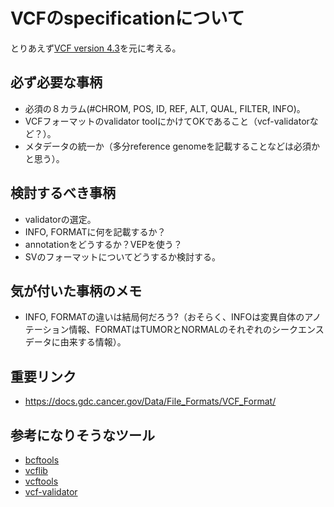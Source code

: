 # VCFのspecificationについて

とりあえず[VCF version 4.3](https://samtools.github.io/hts-specs/VCFv4.3.pdf)を元に考える。

## 必ず必要な事柄

- 必須の８カラム(#CHROM, POS, ID, REF, ALT, QUAL, FILTER, INFO)。
- VCFフォーマットのvalidator toolにかけてOKであること（vcf-validatorなど？）。
- メタデータの統一か（多分reference genomeを記載することなどは必須かと思う）。

## 検討するべき事柄

- validatorの選定。
- INFO, FORMATに何を記載するか？
- annotationをどうするか？VEPを使う？
- SVのフォーマットについてどうするか検討する。


## 気が付いた事柄のメモ

- INFO, FORMATの違いは結局何だろう?（おそらく、INFOは変異自体のアノテーション情報、FORMATはTUMORとNORMALのそれぞれのシークエンスデータに由来する情報）。

## 重要リンク
- https://docs.gdc.cancer.gov/Data/File_Formats/VCF_Format/

## 参考になりそうなツール

- [bcftools](http://www.htslib.org/doc/bcftools.html)
- [vcflib](https://github.com/vcflib/vcflib)
- [vcftools](https://github.com/vcftools/vcftools)
- [vcf-validator](https://github.com/EBIvariation/vcf-validator)
